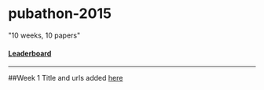 # pubathon-2015
"10 weeks, 10 papers" 

#### [Leaderboard](https://github.com/sr320/pubathon-2015/blob/master/points.ipynb)
---

##Week 1
Title and urls added [here](https://github.com/sr320/pubathon-2015/wiki/Pub-Titles)

